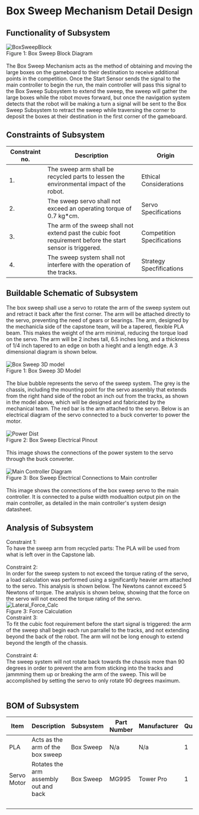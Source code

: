  # Box Sweep Mechanism Detail Design
## Functionality of Subsystem
![BoxSweepBlock](https://github.com/cebttu/CapstoneTeam1/assets/100803345/013c3d94-bfd4-413d-9479-0ceecd064bfe)
<br /> Figure 1: Box Sweep Block Diagram
<br />
<br />
The Box Sweep Mechanism acts as the method of obtaining and moving the large boxes on the gameboard to their destination to receive additional points in the competition. Once the Start Sensor sends the signal to the main controller to begin the run, the main controller will pass this signal to the Box Sweep Subsystem to extend the sweep, the sweep will gather the large boxes while the robot moves forward, but once the navigation system detects that the robot will be making a turn a signal will be sent to the Box Sweep Subsystem to retract the sweep while traversing the corner to deposit the boxes at their destination in the first corner of the gameboard.

## Constraints of Subsystem
| Constraint no. | Description | Origin|
|----------------|-------------|-------|
| 1. | The sweep arm shall be recycled parts to lessen the environmental impact of the robot. | Ethical Considerations |
| 2. | The sweep servo shall not exceed an operating torque of 0.7 kg*cm.  | Servo Specifications |
| 3. | The arm of the sweep shall not extend past the cubic foot requirement before the start sensor is triggered. | Competition Specifications |
| 4. | The sweep system shall not interfere with the operation of the tracks. | Strategy Specfifications |



## Buildable Schematic of Subsystem
The box sweep shall use a servo to rotate the arm of the sweep system out and retract it back after the first corner. The arm will be attached directly to the servo, preventing the need of gears or bearings. The arm, designed by the mechanicla side of the capstone team, will be a tapered, flexible PLA beam. This makes the weight of the arm minimal, reducing the torque load on the servo. The arm will be 2 inches tall, 6.5 inches long, and a thickness of 1/4 inch tapered to an edge on both a hieght and a length edge. A 3 dimensional diagram is shown below.
<br />
<br />
![Box Sweep 3D model](https://github.com/cebttu/CapstoneTeam1/assets/143427017/46702d1e-ca21-405c-965e-da1f78810bdb)
<br /> Figure 1: Box Sweep 3D Model
<br />
<br />
The blue bubble represents the servo of the sweep system. The grey is the chassis, including the mounting point for the servo assembly that extends from the right hand side of the robot an inch out from the tracks, as shown in the model above, which will be designed and fabricated by the mechanical team. The red bar is the arm attached to the servo. Below is an electrical diagram of the servo connected to a buck converter to power the motor.
<br />
<br />
![Power Dist](https://github.com/cebttu/CapstoneTeam1/assets/143427017/79a73fa2-5e56-4a3b-901c-aa7e2ea03308)
<br /> Figure 2: Box Sweep Electrical Pinout
<br />
<br />
This image shows the connections of the power system to the servo through the buck converter.
<br />
<br />
![Main Controller Diagram](https://github.com/cebttu/CapstoneTeam1/assets/143427017/8ed80bcb-c2ca-4d58-80b3-34c4e2c4534f)
<br /> Figure 3: Box Sweep Electrical Connections to Main controller
<br />
<br />
This image shows the connections of the box sweep servo to the main controller. It is connected to a pulse width modualtion output pin on the main controller, as detailed in the main controller's system design datasheet.
## Analysis of Subsystem
Constraint 1: 
<br />
To have the sweep arm from recycled parts: The PLA will be used from what is left over in the Capstone lab.
<br />
<br />
Constraint 2:
<br />
In order for the sweep system to not exceed the torque rating of the servo, a load calculation was performed using a significantly heavier arm attached to the servo. This analysis is shown below. The Newtons cannot exceed 5 Newtons of torque. The analysis is shown below, showing that the force on the servo will not exceed the torque rating of the servo.
<br />
![Lateral_Force_Calc](https://github.com/cebttu/CapstoneTeam1/assets/143427017/fa98f1bf-39c1-4020-b57f-75a3844d7086)
<br /> Figure 3: Force Calculation
<br /> 
Constraint 3:
<br /> 
To fit the cubic foot requirement before the start signal is triggered: the arm of the sweep shall begin each run parrallel to the tracks, and not extending beyond the back of the robot. The arm will not be long enough to extend beyond the length of the chassis.
<br /> 
<br /> 
Constraint 4:
<br /> 
The sweep system will not rotate back towards the chassis more than 90 degrees in order to prevent the arm from sticking into the tracks and jammming them up or breaking the arm of the sweep. This will be accomplished by setting the servo to only rotate 90 degrees maximum.
<br /> 
<br /> 

## BOM of Subsystem 
| Item | Description | Subsystem | Part Number | Manufacturer | Quantity | Price | Total Price |
|------|-------------|-----------|-------------|--------------|----------|-------|-------------|
| PLA | Acts as the arm of the box sweep | Box Sweep | N/a | N/a | 1 | Recycled | Recycled |
| Servo Motor | Rotates the arm assembly out and back | Box Sweep | MG995 |	Tower Pro | 1 | Recycled | Recycled |
|||||||| $0.00 |
